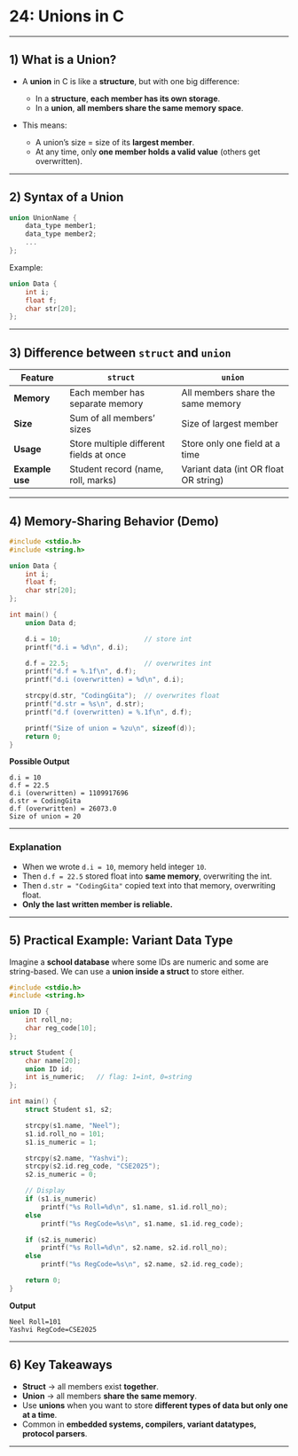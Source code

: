# 24: Unions in C

---

## 1) What is a Union?

* A **union** in C is like a **structure**, but with one big difference:

  * In a **structure**, **each member has its own storage**.
  * In a **union**, **all members share the same memory space**.

* This means:

  * A union’s size = size of its **largest member**.
  * At any time, only **one member holds a valid value** (others get overwritten).

---

## 2) Syntax of a Union

```c
union UnionName {
    data_type member1;
    data_type member2;
    ...
};
```

Example:

```c
union Data {
    int i;
    float f;
    char str[20];
};
```

---

## 3) Difference between `struct` and `union`

| Feature         | `struct`                                | `union`                               |
| --------------- | --------------------------------------- | ------------------------------------- |
| **Memory**      | Each member has separate memory         | All members share the same memory     |
| **Size**        | Sum of all members’ sizes               | Size of largest member                |
| **Usage**       | Store multiple different fields at once | Store only one field at a time        |
| **Example use** | Student record (name, roll, marks)      | Variant data (int OR float OR string) |

---

## 4) Memory-Sharing Behavior (Demo)

```c
#include <stdio.h>
#include <string.h>

union Data {
    int i;
    float f;
    char str[20];
};

int main() {
    union Data d;

    d.i = 10;                     // store int
    printf("d.i = %d\n", d.i);

    d.f = 22.5;                   // overwrites int
    printf("d.f = %.1f\n", d.f);
    printf("d.i (overwritten) = %d\n", d.i);

    strcpy(d.str, "CodingGita");  // overwrites float
    printf("d.str = %s\n", d.str);
    printf("d.f (overwritten) = %.1f\n", d.f);

    printf("Size of union = %zu\n", sizeof(d));
    return 0;
}
```

**Possible Output**

```
d.i = 10
d.f = 22.5
d.i (overwritten) = 1109917696
d.str = CodingGita
d.f (overwritten) = 26073.0
Size of union = 20
```

---

### Explanation

* When we wrote `d.i = 10`, memory held integer `10`.
* Then `d.f = 22.5` stored float into **same memory**, overwriting the int.
* Then `d.str = "CodingGita"` copied text into that memory, overwriting float.
* **Only the last written member is reliable.**

---

## 5) Practical Example: Variant Data Type

Imagine a **school database** where some IDs are numeric and some are string-based.
We can use a **union inside a struct** to store either.

```c
#include <stdio.h>
#include <string.h>

union ID {
    int roll_no;
    char reg_code[10];
};

struct Student {
    char name[20];
    union ID id;
    int is_numeric;   // flag: 1=int, 0=string
};

int main() {
    struct Student s1, s2;

    strcpy(s1.name, "Neel");
    s1.id.roll_no = 101;
    s1.is_numeric = 1;

    strcpy(s2.name, "Yashvi");
    strcpy(s2.id.reg_code, "CSE2025");
    s2.is_numeric = 0;

    // Display
    if (s1.is_numeric)
        printf("%s Roll=%d\n", s1.name, s1.id.roll_no);
    else
        printf("%s RegCode=%s\n", s1.name, s1.id.reg_code);

    if (s2.is_numeric)
        printf("%s Roll=%d\n", s2.name, s2.id.roll_no);
    else
        printf("%s RegCode=%s\n", s2.name, s2.id.reg_code);

    return 0;
}
```

**Output**

```
Neel Roll=101
Yashvi RegCode=CSE2025
```

---

## 6) Key Takeaways

* **Struct** → all members exist **together**.
* **Union** → all members **share the same memory**.
* Use **unions** when you want to store **different types of data but only one at a time**.
* Common in **embedded systems, compilers, variant datatypes, protocol parsers**.

---
